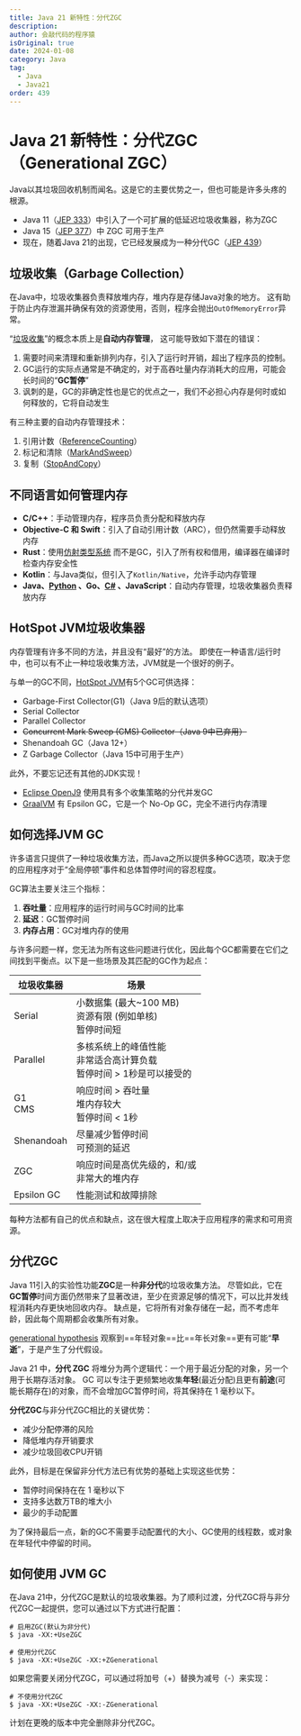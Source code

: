 ```yaml
---
title: Java 21 新特性：分代ZGC
description:
author: 会敲代码的程序猿
isOriginal: true
date: 2024-01-08
category: Java
tag:
  - Java
  - Java21
order: 439
---
```


# Java 21 新特性：分代ZGC（Generational ZGC）

Java以其垃圾回收机制而闻名。这是它的主要优势之一，但也可能是许多头疼的根源。

* Java 11（[JEP 333](https://openjdk.org/jeps/333)）中引入了一个可扩展的低延迟垃圾收集器，称为ZGC
* Java 15（[JEP 377](https://openjdk.org/jeps/377)）中 ZGC 可用于生产
* 现在，随着Java 21的出现，它已经发展成为一种分代GC（[JEP 439](https://openjdk.org/jeps/439)）

## 垃圾收集（Garbage Collection）

在Java中，垃圾收集器负责释放堆内存，堆内存是存储Java对象的地方。
这有助于防止内存泄漏并确保有效的资源使用，否则，程序会抛出`OutOfMemoryError`异常。

“[垃圾收集](https://wiki.c2.com/?GarbageCollection)”的概念本质上是**自动内存管理**， 这可能导致如下潜在的错误：

1. 需要时间来清理和重新排列内存，引入了运行时开销，超出了程序员的控制。
2. GC运行的实际点通常是不确定的，对于高吞吐量内存消耗大的应用，可能会长时间的“**GC暂停**”
3. 讽刺的是，GC的非确定性也是它的优点之一，我们不必担心内存是何时或如何释放的，它将自动发生

有三种主要的自动内存管理技术：

1. 引用计数（[ReferenceCounting](https://wiki.c2.com/?ReferenceCounting)）
2. 标记和清除（[MarkAndSweep](https://wiki.c2.com/?MarkAndSweep)）
3. 复制（[StopAndCopy](https://wiki.c2.com/?StopAndCopy)）

## 不同语言如何管理内存

* **C/C++**：手动管理内存，程序员负责分配和释放内存
* **Objective-C 和 Swift**：引入了自动引用计数（ARC），但仍然需要手动释放内存
* **Rust**：使用[仿射类型系统](https://en.wikipedia.org/wiki/Substructural_type_system#Affine_type_systems)
  而不是GC，引入了所有权和借用，编译器在编译时检查内存安全性
* **Kotlin**：与Java类似，但引入了`Kotlin/Native`，允许手动内存管理
* **Java、[Python](https://devguide.python.org/internals/garbage-collector/)
  、Go、[C#](https://learn.microsoft.com/en-us/dotnet/standard/garbage-collection/fundamentals)
  、JavaScript**：自动内存管理，垃圾收集器负责释放内存

## HotSpot JVM垃圾收集器

内存管理有许多不同的方法，并且没有“最好”的方法。
即使在一种语言/运行时中，也可以有不止一种垃圾收集方法，JVM就是一个很好的例子。

与单一的GC不同，[HotSpot JVM](https://docs.oracle.com/en/java/javase/11/gctuning/available-collectors.html)有5个GC可供选择：

* Garbage-First Collector(G1)（Java 9后的默认选项）
* Serial Collector
* Parallel Collector
* ~~Concurrent Mark Sweep (CMS) Collector（Java 9中已弃用）~~
* Shenandoah GC（Java 12+）
* Z Garbage Collector（Java 15中可用于生产）

此外，不要忘记还有其他的JDK实现！

* [Eclipse OpenJ9](https://eclipse.dev/openj9/) 使用具有多个收集策略的分代并发GC
* [GraalVM](https://www.graalvm.org/latest/reference-manual/native-image/optimizations-and-performance/MemoryManagement/)
  有 Epsilon GC，它是一个 No-Op GC，完全不进行内存清理

## 如何选择JVM GC

许多语言只提供了一种垃圾收集方法，而Java之所以提供多种GC选项，取决于您的应用程序对于“全局停顿”事件和总体暂停时间的容忍程度。

GC算法主要关注三个指标：

1. **吞吐量**：应用程序的运行时间与GC时间的比率
2. **延迟**：GC暂停时间
3. **内存占用**：GC对堆内存的使用

与许多问题一样，您无法为所有这些问题进行优化，因此每个GC都需要在它们之间找到平衡点。以下是一些场景及其匹配的GC作为起点：

| 垃圾收集器       | 场景                                             |
|-------------|------------------------------------------------|
| Serial      | 小数据集 (最大~100 MB)<br />资源有限 (例如单核)<br />暂停时间短   |
| Parallel    | 多核系统上的峰值性能<br />非常适合高计算负载<br />暂停时间 > 1秒是可以接受的 |
| G1<br />CMS | 响应时间 > 吞吐量<br />堆内存较大<br />暂停时间 < 1秒           |
| Shenandoah  | 尽量减少暂停时间<br />可预测的延迟                           |
| ZGC         | 响应时间是高优先级的，和/或<br />非常大的堆内存                    |
| Epsilon GC  | 性能测试和故障排除                                      |

每种方法都有自己的优点和缺点，这在很大程度上取决于应用程序的需求和可用资源。

## 分代ZGC

Java 11引入的实验性功能**ZGC**是一种**非分代**的垃圾收集方法。
尽管如此，它在**GC暂停**时间方面仍然带来了显著改进，至少在资源足够的情况下，可以比并发线程消耗内存更快地回收内存。
缺点是，它将所有对象存储在一起，而不考虑年龄，因此每个周期都会收集所有对象。

[generational hypothesis](https://www.memorymanagement.org/glossary/g.html#generational.hypothesis)
观察到==年轻对象==比==年长对象==更有可能“**早逝**”，于是产生了分代假设。

Java 21 中，**分代 ZGC** 将堆分为两个逻辑代：一个用于最近分配的对象，另一个用于长期存活对象。
GC 可以专注于更频繁地收集**年轻**(最近分配)且更有**前途**(可能长期存在)的对象，而不会增加GC暂停时间，将其保持在 1 毫秒以下。

**分代ZGC**与非分代ZGC相比的关键优势：

* 减少分配停滞的风险
* 降低堆内存开销要求
* 减少垃圾回收CPU开销

此外，目标是在保留非分代方法已有优势的基础上实现这些优势：

* 暂停时间保持在在 1 毫秒以下
* 支持多达数万TB的堆大小
* 最少的手动配置

为了保持最后一点，新的GC不需要手动配置代的大小、GC使用的线程数，或对象在年轻代中停留的时间。

## 如何使用 JVM GC

在Java 21中，分代ZGC是默认的垃圾收集器。为了顺利过渡，分代ZGC将与非分代ZGC一起提供，您可以通过以下方式进行配置：

```shell
# 启用ZGC(默认为非分代)
$ java -XX:+UseZGC

# 使用分代ZGC
$ java -XX:+UseZGC -XX:+ZGenerational
```

如果您需要关闭分代ZGC，可以通过将加号（+）替换为减号（-）来实现：

```shell
# 不使用分代ZGC
$ java -XX:+UseZGC -XX:-ZGenerational
```

计划在更晚的版本中完全删除非分代ZGC。
